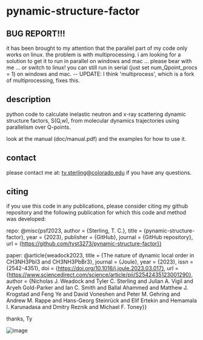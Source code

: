 # pynamic-structure-factor


## BUG REPORT!!! 
it has been brought to my attention that the parallel part of my code only works on linux. 
the problem is with multiprocessing. i am looking for a solution to get it to run in 
parallel on windows and mac ... please bear with me ... or switch to linux!
you can still run in serial (just set num_Qpoint_procs = 1) on windows and mac. 
-- UPDATE: I think 'multiprocess', which is a fork of multiprocessing, fixes this.

## description
python code to calculate inelastic neutron and x-ray scattering dynamic structure factors, 
S(Q,w), from molecular dynamics trajectories using parallelism over Q-points.

look at the manual (doc/manual.pdf) and the examples for how to use it.

## contact
please contact me at:
    ty.sterling@colorado.edu
if you have any questions. 

## citing
if you use this code in any publications, please consider citing my github repository and the following 
publication for which this code and method was developed: 

repo:
@misc{psf2023,
  author = {Sterling, T. C.},
  title = {pynamic-structure-factor},
  year = {2023},
  publisher = {GitHub},
  journal = {GitHub repository},
  url = {https://github.com/tyst3273/pynamic-structure-factor}}


paper:
@article{weadock2023,
    title = {The nature of dynamic local order in CH3NH3PbI3 and CH3NH3PbBr3},
    journal = {Joule},
    year = {2023},
    issn = {2542-4351},
    doi = {https://doi.org/10.1016/j.joule.2023.03.017},
    url = {https://www.sciencedirect.com/science/article/pii/S2542435123001290},
    author = {Nicholas J. Weadock and Tyler C. Sterling and Julian A. Vigil and 
            Aryeh Gold-Parker and Ian C. Smith and Ballal Ahammed and Matthew J. Krogstad 
            and Feng Ye and David Voneshen and Peter M. Gehring and Andrew M. Rappe and 
            Hans-Georg Steinrück and Elif Ertekin and Hemamala I. Karunadasa and 
            Dmitry Reznik and Michael F. Toney}}


thanks,
Ty



![image](https://user-images.githubusercontent.com/35535765/220440178-00a59db5-2dae-4774-9e0d-2f3de4752dfd.png)

